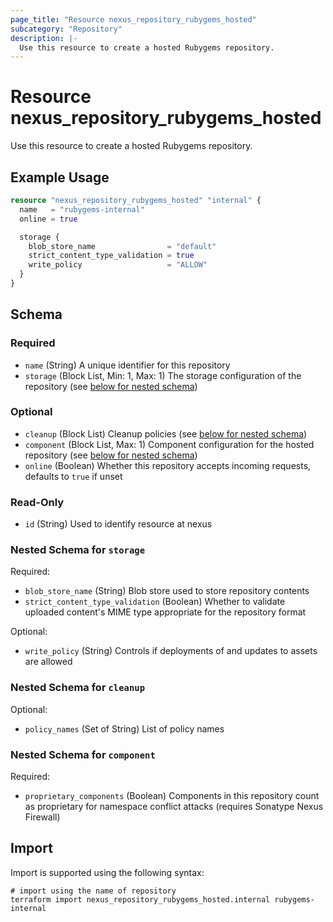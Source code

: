```yaml
---
page_title: "Resource nexus_repository_rubygems_hosted"
subcategory: "Repository"
description: |-
  Use this resource to create a hosted Rubygems repository.
---
```

# Resource nexus_repository_rubygems_hosted
Use this resource to create a hosted Rubygems repository.
## Example Usage
```terraform
resource "nexus_repository_rubygems_hosted" "internal" {
  name   = "rubygems-internal"
  online = true

  storage {
    blob_store_name                = "default"
    strict_content_type_validation = true
    write_policy                   = "ALLOW"
  }
}
```
<!-- schema generated by tfplugindocs -->
## Schema

### Required

- `name` (String) A unique identifier for this repository
- `storage` (Block List, Min: 1, Max: 1) The storage configuration of the repository (see [below for nested schema](#nestedblock--storage))

### Optional

- `cleanup` (Block List) Cleanup policies (see [below for nested schema](#nestedblock--cleanup))
- `component` (Block List, Max: 1) Component configuration for the hosted repository (see [below for nested schema](#nestedblock--component))
- `online` (Boolean) Whether this repository accepts incoming requests, defaults to `true` if unset

### Read-Only

- `id` (String) Used to identify resource at nexus

<a id="nestedblock--storage"></a>
### Nested Schema for `storage`

Required:

- `blob_store_name` (String) Blob store used to store repository contents
- `strict_content_type_validation` (Boolean) Whether to validate uploaded content's MIME type appropriate for the repository format

Optional:

- `write_policy` (String) Controls if deployments of and updates to assets are allowed


<a id="nestedblock--cleanup"></a>
### Nested Schema for `cleanup`

Optional:

- `policy_names` (Set of String) List of policy names


<a id="nestedblock--component"></a>
### Nested Schema for `component`

Required:

- `proprietary_components` (Boolean) Components in this repository count as proprietary for namespace conflict attacks (requires Sonatype Nexus Firewall)
## Import
Import is supported using the following syntax:
```shell
# import using the name of repository
terraform import nexus_repository_rubygems_hosted.internal rubygems-internal
```
